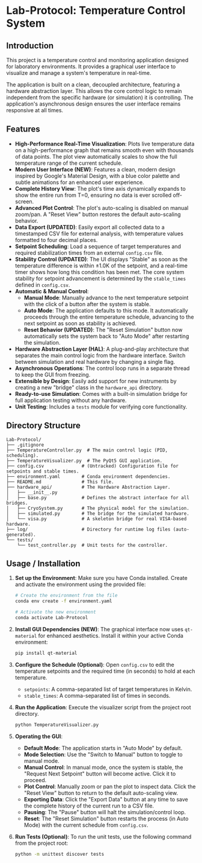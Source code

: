# Lab-Protocol: Temperature Control System

## Introduction

This project is a temperature control and monitoring application designed for laboratory environments. It provides a graphical user interface to visualize and manage a system's temperature in real-time. 

The application is built on a clean, decoupled architecture, featuring a hardware abstraction layer. This allows the core control logic to remain independent from the specific hardware (or simulation) it is controlling. The application's asynchronous design ensures the user interface remains responsive at all times.

## Features

- **High-Performance Real-Time Visualization**: Plots live temperature data on a high-performance graph that remains smooth even with thousands of data points. The plot view automatically scales to show the full temperature range of the current schedule.
- **Modern User Interface (NEW)**: Features a clean, modern design inspired by Google's Material Design, with a blue color palette and subtle animations for an enhanced user experience.
- **Complete History View**: The plot's time axis dynamically expands to show the entire run from T=0, ensuring no data is ever scrolled off-screen.
- **Advanced Plot Control**: The plot's auto-scaling is disabled on manual zoom/pan. A "Reset View" button restores the default auto-scaling behavior.
- **Data Export (UPDATED)**: Easily export all collected data to a timestamped CSV file for external analysis, with temperature values formatted to four decimal places.
- **Setpoint Scheduling**: Load a sequence of target temperatures and required stabilization times from an external `config.csv` file.
- **Stability Control (UPDATED)**: The UI displays "Stable" as soon as the temperature difference is within ±1.0K of the setpoint, and a real-time timer shows how long this condition has been met. The core system stability for setpoint advancement is determined by the `stable_times` defined in `config.csv`.
- **Automatic & Manual Control**:
    - **Manual Mode**: Manually advance to the next temperature setpoint with the click of a button after the system is stable.
    - **Auto Mode**: The application defaults to this mode. It automatically proceeds through the entire temperature schedule, advancing to the next setpoint as soon as stability is achieved.
    - **Reset Behavior (UPDATED)**: The "Reset Simulation" button now automatically sets the system back to "Auto Mode" after restarting the simulation.
- **Hardware Abstraction Layer (HAL)**: A plug-and-play architecture that separates the main control logic from the hardware interface. Switch between simulation and real hardware by changing a single flag.
- **Asynchronous Operations**: The control loop runs in a separate thread to keep the GUI from freezing.
- **Extensible by Design**: Easily add support for new instruments by creating a new "bridge" class in the `hardware_api` directory.
- **Ready-to-use Simulation**: Comes with a built-in simulation bridge for full application testing without any hardware.
- **Unit Testing**: Includes a `tests` module for verifying core functionality.

## Directory Structure

```
Lab-Protocol/
├── .gitignore
├── TemperatureController.py  # The main control logic (PID, scheduling).
├── TemperatureVisualizer.py  # The PyQt5 GUI application.
├── config.csv              # (Untracked) Configuration file for setpoints and stable times.
├── environment.yaml        # Conda environment dependencies.
├── README.md               # This file.
├── hardware_api/           # The Hardware Abstraction Layer.
│   ├── __init__.py
│   ├── base.py             # Defines the abstract interface for all bridges.
│   ├── CryoSystem.py       # The physical model for the simulation.
│   ├── simulated.py        # The bridge for the simulated hardware.
│   └── visa.py             # A skeleton bridge for real VISA-based hardware.
├── log/                    # Directory for runtime log files (auto-generated).
└── tests/
    └── test_controller.py  # Unit tests for the controller.
```

## Usage / Installation

1.  **Set up the Environment**: Make sure you have Conda installed. Create and activate the environment using the provided file:
    ```bash
    # Create the environment from the file
    conda env create -f environment.yaml

    # Activate the new environment
    conda activate Lab-Protocol
    ```
2.  **Install GUI Dependencies (NEW)**: The graphical interface now uses `qt-material` for enhanced aesthetics. Install it within your active Conda environment:
    ```bash
    pip install qt-material
    ```
3.  **Configure the Schedule (Optional)**: Open `config.csv` to edit the temperature setpoints and the required time (in seconds) to hold at each temperature.
    - `setpoints`: A comma-separated list of target temperatures in Kelvin.
    - `stable_times`: A comma-separated list of times in seconds.

4.  **Run the Application**: Execute the visualizer script from the project root directory.
    ```bash
    python TemperatureVisualizer.py
    ```

5.  **Operating the GUI**:
    - **Default Mode**: The application starts in "Auto Mode" by default.
    - **Mode Selection**: Use the "Switch to Manual" button to toggle to manual mode.
    - **Manual Control**: In manual mode, once the system is stable, the "Request Next Setpoint" button will become active. Click it to proceed.
    - **Plot Control**: Manually zoom or pan the plot to inspect data. Click the "Reset View" button to return to the default auto-scaling view.
    - **Exporting Data**: Click the "Export Data" button at any time to save the complete history of the current run to a CSV file.
    - **Pausing**: The "Pause" button will halt the simulation/control loop.
    - **Reset**: The "Reset Simulation" button restarts the process (in Auto Mode) with the current schedule from `config.csv`.

6.  **Run Tests (Optional)**: To run the unit tests, use the following command from the project root:
    ```bash
    python -m unittest discover tests
    ```